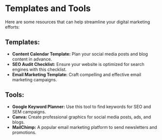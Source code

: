 # Templates and Tools

Here are some resources that can help streamline your digital marketing efforts:

## Templates:
- **Content Calendar Template:** Plan your social media posts and blog content in advance.
- **SEO Audit Checklist:** Ensure your website is optimized for search engines with this checklist.
- **Email Marketing Template:** Craft compelling and effective email marketing campaigns.

## Tools:
- **Google Keyword Planner:** Use this tool to find keywords for SEO and SEM campaigns.
- **Canva:** Create professional graphics for social media posts, ads, and blogs.
- **MailChimp:** A popular email marketing platform to send newsletters and promotions.
